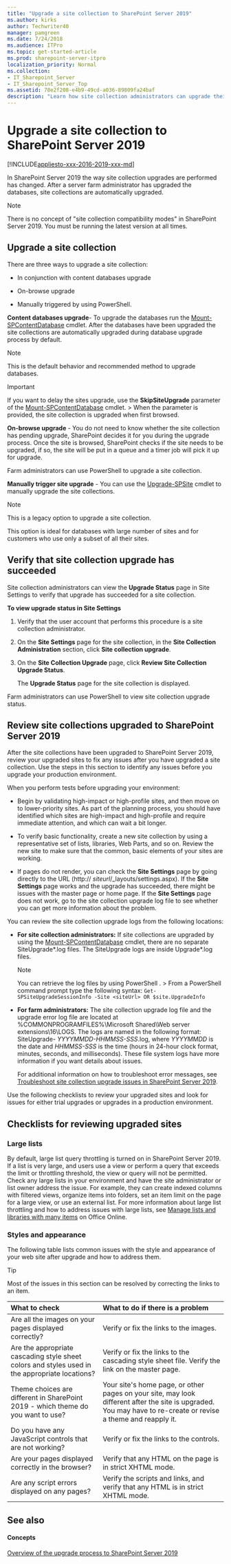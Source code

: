 ```yaml
---
title: "Upgrade a site collection to SharePoint Server 2019"
ms.author: kirks
author: Techwriter40
manager: pamgreen
ms.date: 7/24/2018
ms.audience: ITPro
ms.topic: get-started-article
ms.prod: sharepoint-server-itpro
localization_priority: Normal
ms.collection:
- IT_Sharepoint_Server
- IT_Sharepoint_Server_Top
ms.assetid: 78e2f208-e4b9-49cd-a036-89809fa24baf
description: "Learn how site collection administrators can upgrade their sites to SharePoint Server 2019 and then review site collections for issues."
---
```


# Upgrade a site collection to SharePoint Server 2019

[!INCLUDE[appliesto-xxx-2016-2019-xxx-md](../includes/appliesto-xxx-2016-2019-xxx-md.md)]  
  
In SharePoint Server 2019 the way site collection upgrades are performed has changed. After a server farm administrator has upgraded the databases, site collections are automatically upgraded.
  
> [!NOTE]
> There is no concept of "site collection compatibility modes" in SharePoint Server 2019. You must be running the latest version at all times. 
  
## Upgrade a site collection

There are three ways to upgrade a site collection: 
  
- In conjunction with content databases upgrade
    
- On-browse upgrade
    
- Manually triggered by using PowerShell.
    
 **Content databases upgrade**-  To upgrade the databases run the [Mount-SPContentDatabase](https://docs.microsoft.com/en-us/powershell/module/sharepoint-server/Mount-SPContentDatabase?view=sharepoint-ps) cmdlet. After the databases have been upgraded the site collections are automatically upgraded during database upgrade process by default. 
  
> [!NOTE]
> This is the default behavior and recommended method to upgrade databases. 
  
> [!IMPORTANT]
> If you want to delay the sites upgrade, use the **SkipSiteUpgrade** parameter of the [Mount-SPContentDatabase](https://docs.microsoft.com/en-us/powershell/module/sharepoint-server/Mount-SPContentDatabase?view=sharepoint-ps) cmdlet. > When the parameter is provided, the site collection is upgraded when first browsed. 
  
 **On-browse upgrade** - You do not need to know whether the site collection has pending upgrade, SharePoint decides it for you during the upgrade process. Once the site is browsed, SharePoint checks if the site needs to be upgraded, if so, the site will be put in a queue and a timer job will pick it up for upgrade. 
  
Farm administrators can use PowerShell to upgrade a site collection.
  
 **Manually trigger site upgrade** - You can use the [Upgrade-SPSite](https://docs.microsoft.com/en-us/powershell/module/sharepoint-server/Upgrade-SPSite?view=sharepoint-ps) cmdlet to manually upgrade the site collections. 
  
> [!NOTE]
> This is a legacy option to upgrade a site collection. 
  
This option is ideal for databases with large number of sites and for customers who use only a subset of all their sites.
  
## Verify that site collection upgrade has succeeded
<a name="ver"> </a>

Site collection administrators can view the **Upgrade Status** page in Site Settings to verify that upgrade has succeeded for a site collection. 
  
 **To view upgrade status in Site Settings**
  
1. Verify that the user account that performs this procedure is a site collection administrator.
    
2. On the **Site Settings** page for the site collection, in the **Site Collection Administration** section, click **Site collection upgrade**.
    
3. On the **Site Collection Upgrade** page, click **Review Site Collection Upgrade Status**.
    
    The **Upgrade Status** page for the site collection is displayed. 
    
Farm administrators can use PowerShell to view site collection upgrade status.
  
## Review site collections upgraded to SharePoint Server 2019
<a name="ver"> </a>

After the site collections have been upgraded to SharePoint Server 2019, review your upgraded sites to fix any issues after you have upgraded a site collection. Use the steps in this section to identify any issues before you upgrade your production environment. 
  
When you perform tests before upgrading your environment:
  
- Begin by validating high-impact or high-profile sites, and then move on to lower-priority sites. As part of the planning process, you should have identified which sites are high-impact and high-profile and require immediate attention, and which can wait a bit longer.
    
- To verify basic functionality, create a new site collection by using a representative set of lists, libraries, Web Parts, and so on. Review the new site to make sure that the common, basic elements of your sites are working.
    
- If pages do not render, you can check the **Site Settings** page by going directly to the URL (http://  _siteurl_/_layouts/settings.aspx). If the **Site Settings** page works and the upgrade has succeeded, there might be issues with the master page or home page. If the **Site Settings** page does not work, go to the site collection upgrade log file to see whether you can get more information about the problem. 
    
You can review the site collection upgrade logs from the following locations:
  
- **For site collection administrators:** If site collections are upgraded by using the [Mount-SPContentDatabase](https://docs.microsoft.com/en-us/powershell/module/sharepoint-server/Mount-SPContentDatabase?view=sharepoint-ps) cmdlet, there are no separate SiteUpgrade*.log files. The SiteUpgrade logs are inside Upgrade*.log files. 
    
    > [!NOTE]
    > You can retrieve the log files by using PowerShell . > From a PowerShell command prompt type the following syntax:  `Get-SPSiteUpgradeSessionInfo -Site <siteUrl> OR $site.UpgradeInfo`
  
- **For farm administrators:** The site collection upgrade log file and the upgrade error log file are located at %COMMONPROGRAMFILES%\Microsoft Shared\Web server extensions\16\LOGS. The logs are named in the following format: SiteUpgrade-  _YYYYMMDD-HHMMSS-SSS_.log, where  _YYYYMMDD_ is the date and  _HHMMSS-SSS_ is the time (hours in 24-hour clock format, minutes, seconds, and milliseconds). These file system logs have more information if you want details about issues. 
    
    For additional information on how to troubleshoot error messages, see [Troubleshoot site collection upgrade issues in SharePoint Server 2019](troubleshoot-site-collection-upgrade-issues-2019.md).
    
Use the following checklists to review your upgraded sites and look for issues for either trial upgrades or upgrades in a production environment.
  
## Checklists for reviewing upgraded sites
<a name="Review"> </a>

### Large lists

By default, large list query throttling is turned on in SharePoint Server 2019. If a list is very large, and users use a view or perform a query that exceeds the limit or throttling threshold, the view or query will not be permitted. Check any large lists in your environment and have the site administrator or list owner address the issue. For example, they can create indexed columns with filtered views, organize items into folders, set an item limit on the page for a large view, or use an external list. For more information about large list throttling and how to address issues with large lists, see [Manage lists and libraries with many items](https://go.microsoft.com/fwlink/p/?LinkId=251456) on Office Online. 
  
### Styles and appearance

The following table lists common issues with the style and appearance of your web site after upgrade and how to address them.
  
> [!TIP]
> Most of the issues in this section can be resolved by correcting the links to an item. 
  
|**What to check**|**What to do if there is a problem**|
|:-----|:-----|
|Are all the images on your pages displayed correctly?  <br/> |Verify or fix the links to the images.  <br/> |
|Are the appropriate cascading style sheet colors and styles used in the appropriate locations?  <br/> |Verify or fix the links to the cascading style sheet file. Verify the link on the master page.  <br/> |
|Theme choices are different in SharePoint 2019 - which theme do you want to use?  <br/> |Your site's home page, or other pages on your site, may look different after the site is upgraded. You may have to re-create or revise a theme and reapply it.  <br/> |
|Do you have any JavaScript controls that are not working?  <br/> |Verify or fix the links to the controls.  <br/> |
|Are your pages displayed correctly in the browser?  <br/> |Verify that any HTML on the page is in strict XHTML mode.  <br/> |
|Are any script errors displayed on any pages?  <br/> |Verify the scripts and links, and verify that any HTML is in strict XHTML mode.  <br/> |
   
## See also
<a name="Review"> </a>

#### Concepts

[Overview of the upgrade process to SharePoint Server 2019](overview-of-the-upgrade-process-2019.md)

